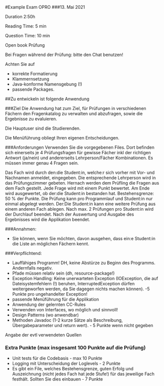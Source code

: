 #Example Exam OPRO
###13. Mai 2021

Duration 2:50h

Reading Time: 5 min

Question Time: 10 min 

Open book Prüfung

Bei Fragen während der Prüfung: bitte den Chat benutzen! 

Achten Sie auf
* korrekte Formatierung
* Klammernsetzung
* Java-konforme Namensgebung (!) 
* passende Packages.



##Zu entwickeln ist folgende Anwendung 

###Ziel
Die Anwendung hat zum Ziel, für Prüfungen in verschiedenen Fächern den Fragenkatalog zu verwalten und abzufragen, sowie die Ergebnisse zu evaluieren.

Die Hauptuser sind die Studierenden.

Die Menüführung obliegt Ihren eigenen Entscheidungen.

###Anforderungen
Verwenden Sie die vorgegebenen Files. Dort befinden sich einerseits je 4 Prüfungsfragen für gewisse Fächer inkl der richtigen Antwort (ja/nein) und andererseits Lehrperson/Fächer Kombinationen.
Es müssen immer genau 4 Fragen sein.

Das Fach wird durch den:die Student:in, welche:r sich vorher mit Vor- und Nachnamen anmeldet, eingegeben. Die entsprechende Lehrperson wird in das Prüfungszimmer gebeten. Hernach werden dem Prüfling die Fragen aus dem Fach gestellt. Jede Frage wird mit einem Punkt bewertet. Am Ende wird ausgewertet, ob der:die Student:in bestanden hat. Bestehensgrenze: 50 % der Punkte. Die Prüfung kann pro Programmlauf und Student:in nur einmal abgelegt werden. Der:Die Student:in kann eine weitere Prüfung aus einem anderen Fach ablegen.
Nach max. 2 Prüfungen pro Student:in wird der Durchlauf beendet. 
Nach der Auswertung und Ausgabe des Ergebnisses wird die Applikation beendet.

###Annahmen: 
* Sie können, wenn Sie möchten, davon ausgehen, dass ein:e Student:in die Liste an möglichen Fächern kennt.



###Verpflichtend:
* Lauffähiges Programm! DH, keine Abstürze zu Beginn des Programms. Andernfalls negativ. 
* Pfade müssen relativ sein (dh, resource-package!)
* Exception Handling: Keine unerwarteten Exception (IOException, die auf Dateisystemfehlern (!) beruhen, InterruptedException dürfen weitergeworfen werden, da Sie dagegen nichts machen können). -5 Punkte pro ungehandelter Exception!
* passende Menüführung für die Applikation
* Anwendung der gelernten CC-Rules
* Verwenden von Interfaces, wo möglich und sinnvoll!
* Design Patterns (wo anwendbar)
* Methoden Javadoc (1-2 kurze Sätze als Beschreibung, Übergabeparameter und return wert). - 5 Punkte wenn nicht gegeben

Angabe der evtl verwendeten Quellen


### Extra Punkte (max insgesamt 100 Punkte auf die Prüfung)
* Unit tests für die Codebasis - max 10 Punkte
* Logging mit Unterscheidung der Loglevels - 2 Punkte 
* Es gibt ein File, welches Bestehensgrenze, guten Erfolg und Auszeichnung (nicht jedes Fach hat jede Stufe!) für das jeweilige Fach festhält. Sollten Sie dies einbauen - 7 Punkte

